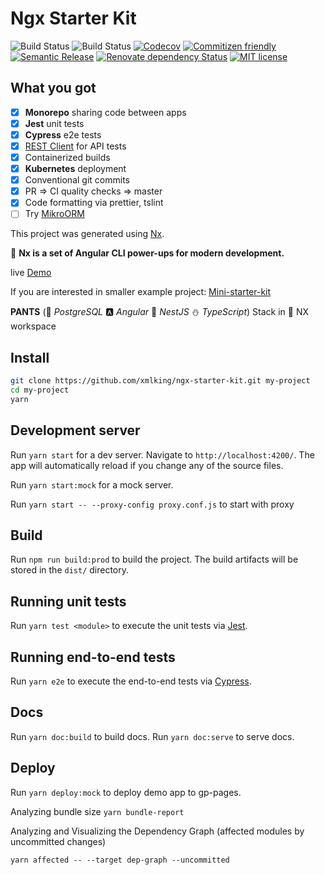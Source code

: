 # Ngx Starter Kit

![Build Status](https://github.com/xmlking/ngx-starter-kit/workflows/Test%20on%20Push%20for%20WebApp/badge.svg?branch=develop)
![Build Status](https://github.com/xmlking/ngx-starter-kit/workflows/Test%20on%20Push%20for%20API/badge.svg?branch=develop)
[![Codecov](https://codecov.io/gh/xmlking/ngx-starter-kit/branch/develop/graph/badge.svg)](https://codecov.io/gh/xmlking/ngx-starter-kit)
[![Commitizen friendly](https://img.shields.io/badge/commitizen-friendly-brightgreen.svg)](http://commitizen.github.io/cz-cli/)
[![Semantic Release](https://img.shields.io/badge/%20%20%F0%9F%93%A6%F0%9F%9A%80-semantic--release-e10079.svg)](https://github.com/semantic-release/semantic-release)
[![Renovate dependency Status](https://img.shields.io/badge/renovate-enabled-brightgreen.svg)](https://renovatebot.com/)
[![MIT license](https://img.shields.io/badge/license-MIT-brightgreen.svg)](https://opensource.org/licenses/MIT)

<!-- [![Sourcegraph](https://sourcegraph.com/github.com/xmlking/ngx-starter-kit/-/badge.svg)](https://sourcegraph.com/github.com/xmlking/ngx-starter-kit?badge) -->

## What you got

- [x] **Monorepo** sharing code between apps
- [x] **Jest** unit tests
- [x] **Cypress** e2e tests
- [x] [REST Client](apps/api/test-rest-api-vs-code.http) for API tests
- [x] Containerized builds
- [x] **Kubernetes** deployment
- [x] Conventional git commits
- [x] PR => CI quality checks => master
- [x] Code formatting via prettier, tslint
- [ ] Try [MikroORM](https://mikro-orm.io/)

This project was generated using [Nx](https://nx.dev).

🔎 **Nx is a set of Angular CLI power-ups for modern development.**

live [Demo](https://xmlking.github.io/ngx-starter-kit/index.html)

If you are interested in smaller example project: [Mini-starter-kit](https://github.com/xmlking/connect4)

**PANTS** (:elephant: _PostgreSQL_ :a: _Angular_ :rocket: _NestJS_ :snowman: _TypeScript_) Stack in :dolphin: NX workspace

## Install

```bash
git clone https://github.com/xmlking/ngx-starter-kit.git my-project
cd my-project
yarn
```

## Development server

Run `yarn start` for a dev server. Navigate to `http://localhost:4200/`. The app will automatically reload if you change any of the source files.

Run `yarn start:mock` for a mock server.

Run `yarn start -- --proxy-config proxy.conf.js` to start with proxy

## Build

Run `npm run build:prod` to build the project. The build artifacts will be stored in the `dist/` directory.

## Running unit tests

Run `yarn test <module>` to execute the unit tests via [Jest](https://jestjs.io/).

## Running end-to-end tests

Run `yarn e2e` to execute the end-to-end tests via [Cypress](https://www.cypress.io/).

## Docs

Run `yarn doc:build` to build docs.
Run `yarn doc:serve` to serve docs.

## Deploy

Run `yarn deploy:mock` to deploy demo app to gp-pages.

Analyzing bundle size `yarn bundle-report`

Analyzing and Visualizing the Dependency Graph (affected modules by uncommitted changes)

`yarn affected -- --target dep-graph --uncommitted`
